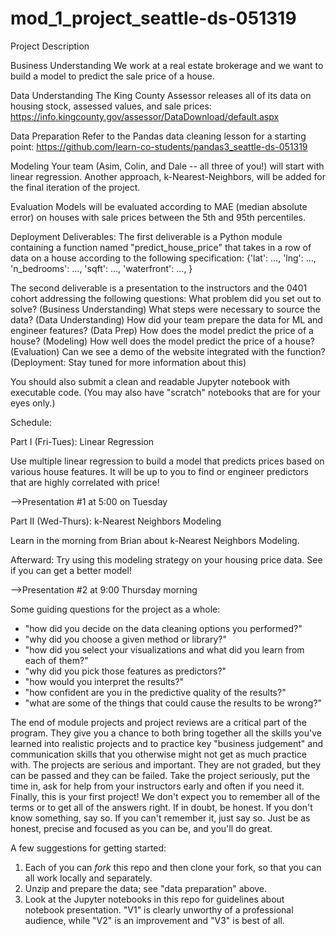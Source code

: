 # mod_1_project_seattle-ds-051319

Project Description

Business Understanding
We work at a real estate brokerage and we want to build a model to predict the sale price of a house.

Data Understanding
The King County Assessor releases all of its data on housing stock, assessed values, and sale prices: https://info.kingcounty.gov/assessor/DataDownload/default.aspx

Data Preparation
Refer to the Pandas data cleaning lesson for a starting point: https://github.com/learn-co-students/pandas3_seattle-ds-051319

Modeling
Your team (Asim, Colin, and Dale -- all three of you!) will start with linear regression. Another approach, k-Nearest-Neighbors, will be added for the final iteration of the project.

Evaluation
Models will be evaluated according to MAE (median absolute error) on houses with sale prices between the 5th and 95th percentiles.

Deployment
Deliverables:
The first deliverable is a Python module containing a function named "predict_house_price" that takes in a row of data on a house according to the following specification:
{'lat': …, 'lng': …, 'n_bedrooms': …, 'sqft': …, 'waterfront': …, }

The second deliverable is a presentation to the instructors and the 0401 cohort addressing the following questions:
What problem did you set out to solve? (Business Understanding)
What steps were necessary to source the data? (Data Understanding)
How did your team prepare the data for ML and engineer features? (Data Prep)
How does the model predict the price of a house? (Modeling)
How well does the model predict the price of a house? (Evaluation)
Can we see a demo of the website integrated with the function? (Deployment: Stay tuned for more information about this)

You should also submit a clean and readable Jupyter notebook with executable code. (You may also have "scratch" notebooks that  are for your eyes only.)


Schedule:

Part I (Fri-Tues): Linear Regression

Use multiple linear regression to build a model that predicts prices based on various house features. It will be up to you to find or engineer predictors that are highly correlated with price!

-->Presentation #1 at 5:00 on Tuesday

Part II (Wed-Thurs): k-Nearest Neighbors Modeling

Learn in the morning from Brian about k-Nearest Neighbors Modeling.

Afterward: Try using this modeling strategy on your housing price data. See if you can get a better model!

-->Presentation #2 at 9:00 Thursday morning

Some guiding questions for the project as a whole:

* "how did you decide on the data cleaning options you performed?"
* "why did you choose a given method or library?"
* "how did you select your visualizations and what did you learn from each of them?"
* "why did you pick those features as predictors?"
* "how would you interpret the results?"
* "how confident are you in the predictive quality of the results?"
* "what are some of the things that could cause the results to be wrong?"

The end of module projects and project reviews are a critical part of the program. They give you a chance to both bring together all the skills you've learned into realistic projects and to practice key "business judgement" and communication skills that you otherwise might not get as much practice with.
The projects are serious and important. They are not graded, but they can be passed and they can be failed. Take the project seriously, put the time in, ask for help from your instructors early and often if you need it.
Finally, this is your first project! We don't expect you to remember all of the terms or to get all of the answers right. If in doubt, be honest. If you don't know something, say so. If you can't remember it, just say so. Just be as honest, precise and focused as you can be, and you'll do great.

A few suggestions for getting started:

1. Each of you can _fork_ this repo and then clone your fork, so that you can all work locally and separately.
2. Unzip and prepare the data; see "data preparation" above.
3. Look at the Jupyter notebooks in this repo for guidelines about notebook presentation. "V1" is clearly unworthy of a professional audience, while "V2" is an improvement and "V3" is best of all.

